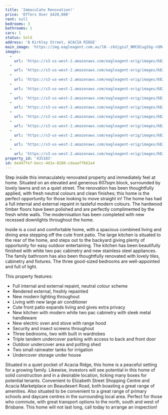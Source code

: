 ```yaml
---
title: 'Immaculate Renovation!'
price: 'Offers Over $420,000'
rent: null
bedrooms: 3
bathrooms: 1
cars: 1
status: Sold
address: '8 Kirkley Street, ACACIA RIDGE'
main_image: 'https://img.eagleagent.com.au/lN--zkUjgzu7_NMCOCug2Gg-rGM=/1280x854/smart/https://s3-us-west-2.amazonaws.com/eagleagent-orig/images/6821425/126212862-image-M.jpg'
images:
  -
    url: 'https://s3-us-west-2.amazonaws.com/eagleagent-orig/images/6821435/126212862-image-J.jpg'
  -
    url: 'https://s3-us-west-2.amazonaws.com/eagleagent-orig/images/6821434/126212862-image-I.jpg'
  -
    url: 'https://s3-us-west-2.amazonaws.com/eagleagent-orig/images/6821433/126212862-image-H.jpg'
  -
    url: 'https://s3-us-west-2.amazonaws.com/eagleagent-orig/images/6821432/126212862-image-G.jpg'
  -
    url: 'https://s3-us-west-2.amazonaws.com/eagleagent-orig/images/6821431/126212862-image-F.jpg'
  -
    url: 'https://s3-us-west-2.amazonaws.com/eagleagent-orig/images/6821430/126212862-image-E.jpg'
  -
    url: 'https://s3-us-west-2.amazonaws.com/eagleagent-orig/images/6821429/126212862-image-D.jpg'
  -
    url: 'https://s3-us-west-2.amazonaws.com/eagleagent-orig/images/6821428/126212862-image-C.jpg'
  -
    url: 'https://s3-us-west-2.amazonaws.com/eagleagent-orig/images/6821427/126212862-image-B.jpg'
  -
    url: 'https://s3-us-west-2.amazonaws.com/eagleagent-orig/images/6821426/126212862-image-A.jpg'
  -
    url: 'https://s3-us-west-2.amazonaws.com/eagleagent-orig/images/6821425/126212862-image-M.jpg'
property_id: '435183'
id: 6ed47fe7-becc-4d1e-8280-cdaaaff662a4
---
```

Step inside this immaculately renovated property and immediately feel at home. Situated on an elevated and generous 607sqm block, surrounded by lovely lawns and on a quiet street. The renovation has been thoughtfully applied, with fresh neutral colours and clean finishes; this home is the perfect opportunity for those looking to move straight in! The home has had a full internal and external repaint in tasteful modern colours. The hardwood timber floors have been polished and are perfectly complimented by the fresh white walls. The modernisation has been completed with new recessed downlights throughout the home.

Inside is a cool and comfortable home, with a spacious combined living and dining area stepping off the cute front patio. The large kitchen is situated to the rear of the home, and steps out to the backyard giving plenty of opportunity for easy outdoor entertaining. The kitchen has been beautifully finished with white two pac cabinetry and new stainless steel appliances. The family bathroom has also been thoughtfully renovated with lovely tiles, cabinetry and fixtures. The three good-sized bedrooms are well-appointed and full of light.

This property features:

*  Full internal and external repaint, neutral colour scheme
*  Rendered external, freshly repainted
*  New modern lighting throughout
*  Living with new large air conditioner
*  Cute front patio expands living and gives extra privacy
*  New kitchen with modern white two pac cabinetry with sleek metal handleware
*  New electric oven and stove with range hood
*  Security and insect screens throughout
*  Three bedrooms, two with built in wardrobes
*  Triple tandem undercover parking with access to back and front door
*  Outdoor undercover area and potting shed
*  Two small rainwater tanks for irrigation
*  Undercover storage under house

Situated in a quiet pocket of Acacia Ridge, this home is a peaceful setting for a growing family. Likewise, investors will see potential in this home of solid construction and in a desirable location, ticking many boxes for potential tenants. Convenient to Elizabeth Street Shopping Centre and Acacia Marketplace on Beaudesert Road, both boasting a great range of amenities. Also situated to be convenient to a great range of primary schools and daycare centres in the surrounding local area. Perfect for those who commute, with great transport options to the north, south and west of Brisbane. This home will not last long, call today to arrange an inspection!